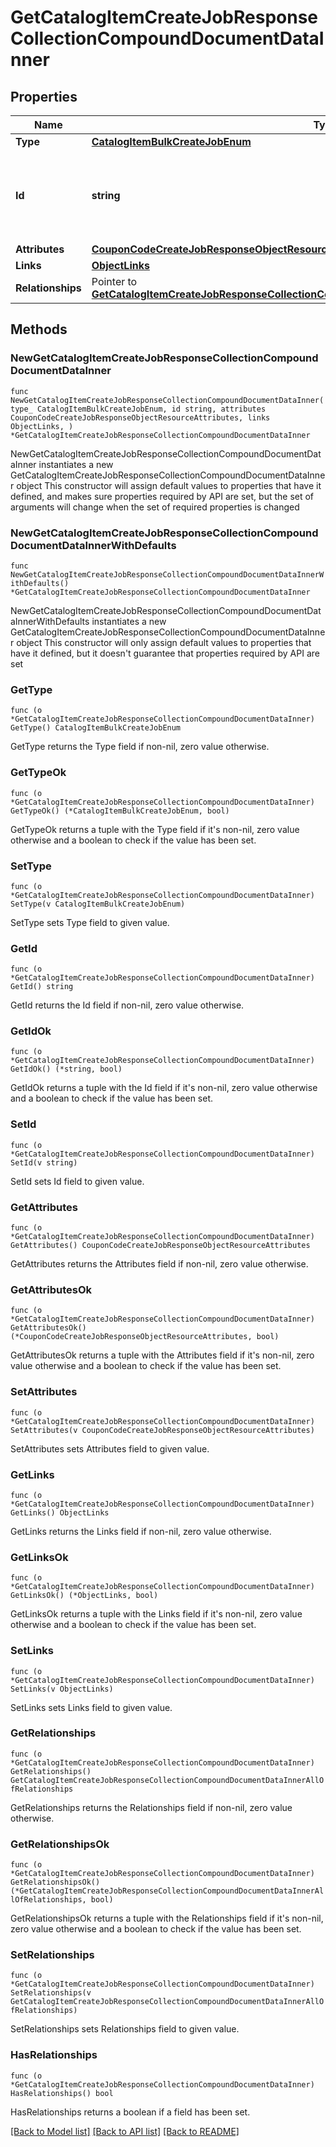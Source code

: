 # GetCatalogItemCreateJobResponseCollectionCompoundDocumentDataInner

## Properties

Name | Type | Description | Notes
------------ | ------------- | ------------- | -------------
**Type** | [**CatalogItemBulkCreateJobEnum**](CatalogItemBulkCreateJobEnum.md) |  | 
**Id** | **string** | Unique identifier for retrieving the job. Generated by Klaviyo. | 
**Attributes** | [**CouponCodeCreateJobResponseObjectResourceAttributes**](CouponCodeCreateJobResponseObjectResourceAttributes.md) |  | 
**Links** | [**ObjectLinks**](ObjectLinks.md) |  | 
**Relationships** | Pointer to [**GetCatalogItemCreateJobResponseCollectionCompoundDocumentDataInnerAllOfRelationships**](GetCatalogItemCreateJobResponseCollectionCompoundDocumentDataInnerAllOfRelationships.md) |  | [optional] 

## Methods

### NewGetCatalogItemCreateJobResponseCollectionCompoundDocumentDataInner

`func NewGetCatalogItemCreateJobResponseCollectionCompoundDocumentDataInner(type_ CatalogItemBulkCreateJobEnum, id string, attributes CouponCodeCreateJobResponseObjectResourceAttributes, links ObjectLinks, ) *GetCatalogItemCreateJobResponseCollectionCompoundDocumentDataInner`

NewGetCatalogItemCreateJobResponseCollectionCompoundDocumentDataInner instantiates a new GetCatalogItemCreateJobResponseCollectionCompoundDocumentDataInner object
This constructor will assign default values to properties that have it defined,
and makes sure properties required by API are set, but the set of arguments
will change when the set of required properties is changed

### NewGetCatalogItemCreateJobResponseCollectionCompoundDocumentDataInnerWithDefaults

`func NewGetCatalogItemCreateJobResponseCollectionCompoundDocumentDataInnerWithDefaults() *GetCatalogItemCreateJobResponseCollectionCompoundDocumentDataInner`

NewGetCatalogItemCreateJobResponseCollectionCompoundDocumentDataInnerWithDefaults instantiates a new GetCatalogItemCreateJobResponseCollectionCompoundDocumentDataInner object
This constructor will only assign default values to properties that have it defined,
but it doesn't guarantee that properties required by API are set

### GetType

`func (o *GetCatalogItemCreateJobResponseCollectionCompoundDocumentDataInner) GetType() CatalogItemBulkCreateJobEnum`

GetType returns the Type field if non-nil, zero value otherwise.

### GetTypeOk

`func (o *GetCatalogItemCreateJobResponseCollectionCompoundDocumentDataInner) GetTypeOk() (*CatalogItemBulkCreateJobEnum, bool)`

GetTypeOk returns a tuple with the Type field if it's non-nil, zero value otherwise
and a boolean to check if the value has been set.

### SetType

`func (o *GetCatalogItemCreateJobResponseCollectionCompoundDocumentDataInner) SetType(v CatalogItemBulkCreateJobEnum)`

SetType sets Type field to given value.


### GetId

`func (o *GetCatalogItemCreateJobResponseCollectionCompoundDocumentDataInner) GetId() string`

GetId returns the Id field if non-nil, zero value otherwise.

### GetIdOk

`func (o *GetCatalogItemCreateJobResponseCollectionCompoundDocumentDataInner) GetIdOk() (*string, bool)`

GetIdOk returns a tuple with the Id field if it's non-nil, zero value otherwise
and a boolean to check if the value has been set.

### SetId

`func (o *GetCatalogItemCreateJobResponseCollectionCompoundDocumentDataInner) SetId(v string)`

SetId sets Id field to given value.


### GetAttributes

`func (o *GetCatalogItemCreateJobResponseCollectionCompoundDocumentDataInner) GetAttributes() CouponCodeCreateJobResponseObjectResourceAttributes`

GetAttributes returns the Attributes field if non-nil, zero value otherwise.

### GetAttributesOk

`func (o *GetCatalogItemCreateJobResponseCollectionCompoundDocumentDataInner) GetAttributesOk() (*CouponCodeCreateJobResponseObjectResourceAttributes, bool)`

GetAttributesOk returns a tuple with the Attributes field if it's non-nil, zero value otherwise
and a boolean to check if the value has been set.

### SetAttributes

`func (o *GetCatalogItemCreateJobResponseCollectionCompoundDocumentDataInner) SetAttributes(v CouponCodeCreateJobResponseObjectResourceAttributes)`

SetAttributes sets Attributes field to given value.


### GetLinks

`func (o *GetCatalogItemCreateJobResponseCollectionCompoundDocumentDataInner) GetLinks() ObjectLinks`

GetLinks returns the Links field if non-nil, zero value otherwise.

### GetLinksOk

`func (o *GetCatalogItemCreateJobResponseCollectionCompoundDocumentDataInner) GetLinksOk() (*ObjectLinks, bool)`

GetLinksOk returns a tuple with the Links field if it's non-nil, zero value otherwise
and a boolean to check if the value has been set.

### SetLinks

`func (o *GetCatalogItemCreateJobResponseCollectionCompoundDocumentDataInner) SetLinks(v ObjectLinks)`

SetLinks sets Links field to given value.


### GetRelationships

`func (o *GetCatalogItemCreateJobResponseCollectionCompoundDocumentDataInner) GetRelationships() GetCatalogItemCreateJobResponseCollectionCompoundDocumentDataInnerAllOfRelationships`

GetRelationships returns the Relationships field if non-nil, zero value otherwise.

### GetRelationshipsOk

`func (o *GetCatalogItemCreateJobResponseCollectionCompoundDocumentDataInner) GetRelationshipsOk() (*GetCatalogItemCreateJobResponseCollectionCompoundDocumentDataInnerAllOfRelationships, bool)`

GetRelationshipsOk returns a tuple with the Relationships field if it's non-nil, zero value otherwise
and a boolean to check if the value has been set.

### SetRelationships

`func (o *GetCatalogItemCreateJobResponseCollectionCompoundDocumentDataInner) SetRelationships(v GetCatalogItemCreateJobResponseCollectionCompoundDocumentDataInnerAllOfRelationships)`

SetRelationships sets Relationships field to given value.

### HasRelationships

`func (o *GetCatalogItemCreateJobResponseCollectionCompoundDocumentDataInner) HasRelationships() bool`

HasRelationships returns a boolean if a field has been set.


[[Back to Model list]](../README.md#documentation-for-models) [[Back to API list]](../README.md#documentation-for-api-endpoints) [[Back to README]](../README.md)


